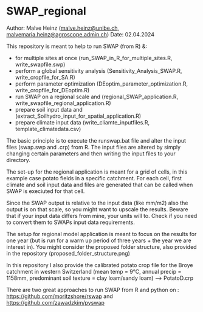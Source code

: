 # SWAP_regional

Author: Malve Heinz (malve.heinz@unibe.ch, malvemaria.heinz@agroscope.admin.ch)
Date: 02.04.2024


This repository is meant to help to run SWAP (from R) &:

- for multiple sites at once (run_SWAP_in_R_for_multiple_sites.R, write_swapfile.swp)
- perform a global sensitivity analysis (Sensitivity_Analysis_SWAP.R, write_cropfile_for_SA.R)
- perform parameter optimization (DEoptim_parameter_optimization.R, write_cropfile_for_DEoptim.R)
- run SWAP on a regional scale and (regional_SWAP_application.R, write_swapfile_regional_application.R)
- prepare soil input data and (extract_Soilhydro_input_for_spatial_application.R)
- prepare climate input data (write_cliamte_inputfiles.R, template_climatedata.csv)

The basic principle is to execute the runswap.bat file and alter the input files (swap.swp and <CROP>.crp) from R.
The input files are altered by simply changing certain parameters and then writing the input files to your directory.

The set-up for the regional application is meant for a grid of cells, in this example case potato fields in a specific catchment.
For each cell, first climate and soil input data and files are generated that can be called when SWAP is execiuted for that cell.

Since the SWAP output is relative to the input data (like mm/m2) also the output is on that scale, so you might want to upscale the results. 
Beware that if your input data differs from mine, your units will to. Check if you need to convert them to SWAPs input data requirements.

The setup for regional model application is meant to focus on the results for one year (but is run for a warm up period of three years + the year we are interest in).
You might consider the proposed folder structure, also provided in the repository (proposed_folder_structure.png)

In this repository I also provide the calibrated potato crop file for the Broye catchment in western Switzerland (mean temp = 9°C, annual precip = 1158mm, predominant soil texture = clay loam/sandy loam) --> PotatoD.crp

There are two great approaches to run SWAP from R and python on : https://github.com/moritzshore/rswap and https://github.com/zawadzkim/pyswap



